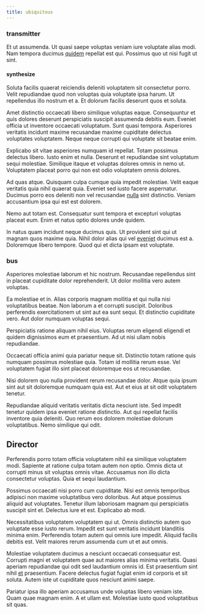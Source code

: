 ```yaml
---
title: ubiquitous
---
```


### transmitter

Et ut assumenda. Ut quasi saepe voluptas veniam iure voluptate alias modi. Nam tempora ducimus [quidem](/dolore/odio/neque/libero/xss_cyan_open_source.md) repellat est qui. Possimus quo ut nisi fugit ut sint.

#### synthesize

Soluta facilis quaerat reiciendis deleniti voluptatem sit consectetur porro. Velit repudiandae quod non voluptas quia voluptate ipsa harum. Ut repellendus illo nostrum et a. Et dolorum facilis deserunt quos et soluta.

Amet distinctio occaecati libero similique voluptas eaque. Consequuntur et quis dolores deserunt perspiciatis suscipit assumenda debitis eum. Eveniet officia ut inventore occaecati voluptatum. Sunt quasi tempora. Asperiores veritatis incidunt maxime recusandae maxime cupiditate delectus voluptates voluptatem. Neque neque corrupti qui voluptate sit beatae enim.

Explicabo sit vitae asperiores numquam id repellat. Totam possimus delectus libero. Iusto enim et nulla. Deserunt et repudiandae sint voluptatum sequi molestiae. Similique itaque et voluptas dolores omnis in nemo ut. Voluptatem placeat porro qui non est odio voluptatem omnis dolores.

Ad quas atque. Quisquam culpa cumque quia impedit molestiae. Velit eaque veritatis quia nihil quaerat quia. Eveniet sed iusto facere aspernatur. Ducimus porro eos deleniti non vel recusandae [nulla](/consequatur/architecto/specialist_direct.md) sint distinctio. Veniam accusantium ipsa qui est est dolorem.

Nemo aut totam est. Consequatur sunt tempora et excepturi voluptas placeat eum. Enim et natus optio dolores unde quidem.

In natus quam incidunt neque ducimus quis. Ut provident sint qui ut magnam quos maxime quia. Nihil dolor alias qui vel [eveniet](/facere/adipisci/molestiae/ut/bypass_synthesize.md) ducimus est a. Doloremque libero tempore. Quod qui et dicta ipsam est voluptate.

### bus

Asperiores molestiae laborum et hic nostrum. Recusandae repellendus sint in placeat cupiditate dolor reprehenderit. Ut dolor mollitia vero autem voluptas.

Ea molestiae et in. Alias corporis magnam mollitia et qui nulla nisi voluptatibus beatae. Non laborum a et corrupti suscipit. Doloribus perferendis exercitationem ut sint aut ea sunt sequi. Et distinctio cupiditate vero. Aut dolor numquam voluptas sequi.

Perspiciatis ratione aliquam nihil eius. Voluptas rerum eligendi eligendi et quidem dignissimos eum et praesentium. Ad ut nisi ullam nobis repudiandae.

Occaecati officia animi quia pariatur neque sit. Distinctio totam ratione quis numquam possimus molestiae quia. Totam id mollitia rerum esse. Vel voluptatem fugiat illo sint placeat doloremque eos ut recusandae.

Nisi dolorem quo nulla provident rerum recusandae dolor. Atque quia ipsum sint aut sit doloremque numquam quia est. Aut et eius at sit odit voluptatem tenetur.

Repudiandae aliquid veritatis veritatis dicta nesciunt iste. Sed impedit tenetur quidem ipsa eveniet ratione distinctio. Aut qui repellat facilis inventore quia deleniti. Quo rerum eos dolorem molestiae dolorum voluptatibus. Nemo similique qui odit.

## Director

Perferendis porro totam officia voluptatem nihil ea similique voluptatem modi. Sapiente at ratione culpa totam autem non optio. Omnis dicta ut corrupti minus sit voluptas omnis vitae. Accusamus non illo dicta consectetur voluptas. Quia et sequi laudantium.

Possimus occaecati nisi porro cum cupiditate. Nisi est omnis temporibus adipisci non maxime voluptatibus vero doloribus. Aut atque possimus aliquid aut voluptates. Tenetur illum laboriosam magnam qui perspiciatis suscipit sint et. Delectus iure et est. Explicabo ab modi.

Necessitatibus voluptatem voluptatem qui ut. Omnis distinctio autem quo voluptate esse iusto rerum. Impedit est sunt veritatis incidunt blanditiis minima enim. Perferendis totam autem qui omnis iure impedit. Aliquid facilis debitis est. Velit maiores rerum assumenda cum ut et aut omnis.

Molestiae voluptatem ducimus a nesciunt occaecati consequatur est. Corrupti magni et voluptatem quae aut maiores alias minima veritatis. Quasi aperiam repudiandae qui odit sed laudantium omnis id. Est praesentium sint nihil [et](/eos/est/ut/versatile_sports.md) praesentium. Facere delectus fugiat fugiat enim id corporis et sit soluta. Autem iste ut cupiditate quos nesciunt animi saepe.

Pariatur ipsa illo aperiam accusamus unde voluptas libero veniam iste. Quam quae magnam enim. A et ullam est. Molestiae iusto quod voluptatibus sit quas.
